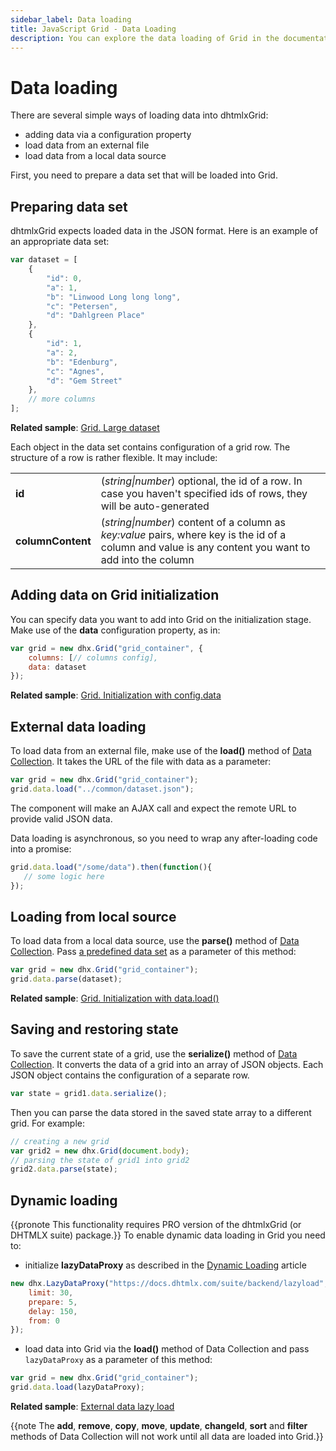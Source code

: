 ```yaml
---
sidebar_label: Data loading
title: JavaScript Grid - Data Loading 
description: You can explore the data loading of Grid in the documentation of the DHTMLX JavaScript UI library. Browse developer guides and API reference, try out code examples and live demos, and download a free 30-day evaluation version of DHTMLX Suite 7.
---
```


# Data loading

There are several simple ways of loading data into dhtmlxGrid:

- adding data via a configuration property
- load data from an external file
- load data from a local data source

First, you need to prepare a data set that will be loaded into Grid.

## Preparing data set

dhtmlxGrid expects loaded data in the JSON format. Here is an example of an appropriate data set:

~~~js
var dataset = [
    {
        "id": 0,
        "a": 1,
        "b": "Linwood Long long long",
        "c": "Petersen",
        "d": "Dahlgreen Place"
    },
    {
        "id": 1,
        "a": 2,
        "b": "Edenburg",
        "c": "Agnes",
        "d": "Gem Street"
    },
    // more columns
];
~~~

**Related sample**: [Grid. Large dataset](https://snippet.dhtmlx.com/w3p07d6s)

Each object in the data set contains configuration of a grid row. The structure of a row is rather flexible. It may include:

<table>
	<tbody>
        <tr>
			<td><b>id</b></td>
			<td>(<i>string|number</i>) optional, the id of a row. In case you haven't specified ids of rows, they will be auto-generated</td>
		</tr>
        <tr>
			<td><b>columnContent</b></td>
			<td>(<i>string|number</i>) content of a column as <i>key:value</i> pairs, where key is the id of a column and value is any content you want to add into the column</td>
		</tr>
    </tbody>
</table>

## Adding data on Grid initialization

You can specify data you want to add into Grid on the initialization stage. Make use of the **data** configuration property, as in:

~~~js
var grid = new dhx.Grid("grid_container", {
    columns: [// columns config],
    data: dataset
});
~~~

**Related sample**: [Grid. Initialization with config.data](https://snippet.dhtmlx.com/luh8d0vv)

## External data loading

To load data from an external file, make use of the **load()** method of [Data Collection](data_collection.md). It takes the URL of the file with data as a parameter:

~~~js
var grid = new dhx.Grid("grid_container");
grid.data.load("../common/dataset.json");
~~~

The component will make an AJAX call and expect the remote URL to provide valid JSON data.

Data loading is asynchronous, so you need to wrap any after-loading code into a promise:

~~~js
grid.data.load("/some/data").then(function(){
   // some logic here
});
~~~

## Loading from local source

To load data from a local data source, use the **parse()** method of [Data Collection](data_collection.md). Pass [a predefined data set](#preparing-data-set) as a parameter of this method:

~~~js
var grid = new dhx.Grid("grid_container");
grid.data.parse(dataset);
~~~

**Related sample**: [Grid. Initialization with data.load()](https://snippet.dhtmlx.com/svkb27d5)

## Saving and restoring state

To save the current state of a grid, use the **serialize()** method of [Data Collection](data_collection.md). It converts the data of a grid into an array of JSON objects.
Each JSON object contains the configuration of a separate row.

~~~js
var state = grid1.data.serialize();
~~~

Then you can parse the data stored in the saved state array to a different grid. For example:

~~~js
// creating a new grid
var grid2 = new dhx.Grid(document.body);
// parsing the state of grid1 into grid2
grid2.data.parse(state);
~~~

## Dynamic loading

{{pronote This functionality requires PRO version of the dhtmlxGrid (or DHTMLX suite) package.}}
To enable dynamic data loading in Grid you need to:

- initialize **lazyDataProxy** as described in the [Dynamic Loading](helpers/lazydataproxy.md) article

~~~js
new dhx.LazyDataProxy("https://docs.dhtmlx.com/suite/backend/lazyload", {
    limit: 30,
    prepare: 5,
    delay: 150,
    from: 0
});
~~~

- load data into Grid via the **load()** method of Data Collection and pass `lazyDataProxy` as a parameter of this method:

~~~js
var grid = new dhx.Grid("grid_container");
grid.data.load(lazyDataProxy);
~~~

**Related sample**: [External data lazy load](https://snippet.dhtmlx.com/grid_lazy_loading)

{{note The **add**, **remove**, **copy**, **move**, **update**, **changeId**, **sort** and **filter** methods of Data Collection will not work until all data are loaded into Grid.}}
